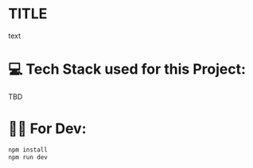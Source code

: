 # TITLE

text

# 💻 Tech Stack used for this Project:

TBD

# 👨‍💻 For Dev:

```bash
npm install
npm run dev
```
